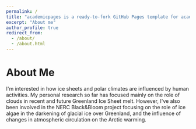 ```yaml
---
permalink: /
title: "academicpages is a ready-to-fork GitHub Pages template for academic personal websites"
excerpt: "About me"
author_profile: true
redirect_from: 
  - /about/
  - /about.html
---
```

About Me
======
I'm interested in how ice sheets and polar climates are influenced by human activities. My personal research so far has focused mainly on the role of clouds in recent and future Greenland Ice Sheet melt. However, I've also been involved in the NERC Black&Bloom project focusing on the role of ice algae in the darkening of glacial ice over Greenland, and the influence of changes in atmospheric circulation on the Arctic warming.






